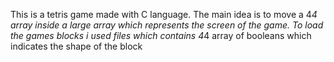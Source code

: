 This is a tetris game made with C language. 
The main idea is to move a 4*4 array inside a large array which represents the screen of the game. 
To load the games blocks i used files which contains 4*4 array of booleans which indicates the shape of the block 
